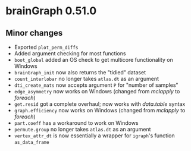 # brainGraph 0.51.0

## Minor changes
* Exported `plot_perm_diffs`
* Added argument checking for most functions
* `boot_global` added an OS check to get multicore functionality on Windows
* `brainGraph_init` now also returns the "tidied" dataset
* `count_interlobar` no longer takes `atlas.dt` as an argument
* `dti_create_mats` now accepts argument `P` for "number of samples"
* `edge_asymmetry` now works on Windows (changed from *mclapply* to *foreach*)
* `get.resid` got a complete overhaul; now works with *data.table* syntax
* `graph.efficiency` now works on Windows (changed from *mclapply* to *foreach*)
* `part.coeff` has a workaround to work on Windows
* `permute.group` no longer takes `atlas.dt` as an argument
* `vertex_attr_dt` is now essentially a wrapper for `igraph`'s function
    `as_data_frame`
